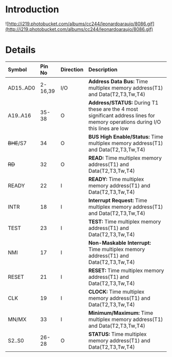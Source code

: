 # Introduction #

![http://i219.photobucket.com/albums/cc244/leonardoaraujo/8086.gif](http://i219.photobucket.com/albums/cc244/leonardoaraujo/8086.gif)


# Details #

| **Symbol** | **Pin No** | **Direction** | **Description** |
|:-----------|:-----------|:--------------|:----------------|
| AD15..AD0 | 2-16,39 | I/O | **Address Data Bus:** Time multiplex memory address(T1) and Data(T2,T3,Tw,T4) |
| A19..A16 | 35-38 | O | **Address/STATUS:** During T1 these are the 4 most significant address lines for memory operations during I/O this lines are low |
| ~~BHE~~/S7 | 34 | O | **BUS High Enable/Status:** Time multiplex memory address(T1) and Data(T2,T3,Tw,T4) |
| ~~RD~~ | 32 | O | **READ:** Time multiplex memory address(T1) and Data(T2,T3,Tw,T4) |
| READY | 22 | I | **READY:** Time multiplex memory address(T1) and Data(T2,T3,Tw,T4) |
| INTR | 18 | I | **Interrupt Request:** Time multiplex memory address(T1) and Data(T2,T3,Tw,T4) |
| TEST | 23 | I | **TEST:** Time multiplex memory address(T1) and Data(T2,T3,Tw,T4) |
| NMI | 17 | I | **Non-Maskable Interrupt:** Time multiplex memory address(T1) and Data(T2,T3,Tw,T4) |
| RESET | 21 | I | **RESET:** Time multiplex memory address(T1) and Data(T2,T3,Tw,T4) |
| CLK | 19 | I | **CLOCK:** Time multiplex memory address(T1) and Data(T2,T3,Tw,T4) |
| MN/MX | 33 | I | **Minimum/Maximum:** Time multiplex memory address(T1) and Data(T2,T3,Tw,T4) |
| S2..S0 | 26-28 | O | **STATUS:** Time multiplex memory address(T1) and Data(T2,T3,Tw,T4) |